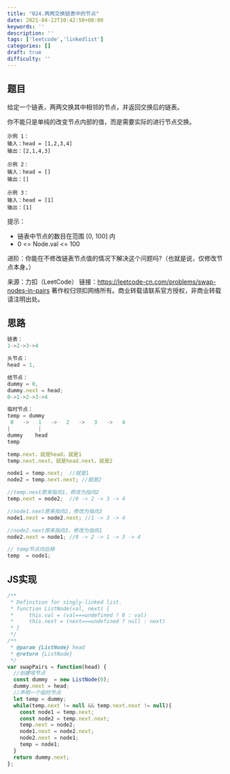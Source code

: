 ```yaml
---
title: "024.两两交换链表中的节点"
date: 2021-04-22T10:42:50+08:00
keywords: ''
description: ''
tags: ['leetcode','linkedlist']
categories: []
draft: true
difficulty: ''
---
```


## 题目

给定一个链表，两两交换其中相邻的节点，并返回交换后的链表。

你不能只是单纯的改变节点内部的值，而是需要实际的进行节点交换。

```
示例 1：
输入：head = [1,2,3,4]
输出：[2,1,4,3]

示例 2：
输入：head = []
输出：[]

示例 3：
输入：head = [1]
输出：[1]
```

提示：

- 链表中节点的数目在范围 [0, 100] 内
- 0 <= Node.val <= 100

进阶：你能在不修改链表节点值的情况下解决这个问题吗?（也就是说，仅修改节点本身。）

来源：力扣（LeetCode）
链接：https://leetcode-cn.com/problems/swap-nodes-in-pairs
著作权归领扣网络所有。商业转载请联系官方授权，非商业转载请注明出处。


## 思路 

```javascript
链表：
1->2->3->4

头节点：
head = 1,

结节点：
dummy = 0,
dummy.next = head;
0->1->2->3->4

临时节点：
temp = dummy
 0   ->   1   ->   2   ->   3   ->   4
|         |
dummy    head
temp

temp.next，就是head，就是1
temp.next.next，就是head.next，就是2

node1 = temp.next;  //就是1
node2 = temp.next.next; //就是2

//temp.next原来指向1，修改为指向2
temp.next = node2;  //0 -> 2 -> 3 -> 4

//node1.next原来指向2，修改为指向3
node1.next = node2.next; //1 -> 3 -> 4

//node2.next原来指向3，修改为指向1
node2.next = node1; //0 -> 2 -> 1 -> 3 -> 4

// temp节点向后移
temp  = node1;
```

## JS实现

```javascript
/**
 * Definition for singly-linked list.
 * function ListNode(val, next) {
 *     this.val = (val===undefined ? 0 : val)
 *     this.next = (next===undefined ? null : next)
 * }
 */
/**
 * @param {ListNode} head
 * @return {ListNode}
 */
var swapPairs = function(head) {
  //创建哑节点
  const dummy  = new ListNode(0);
  dummy.next = head;
  //声明一个临时节点
  let temp = dummy;
  while(temp.next != null && temp.next.next != null){
    const node1 = temp.next;
    const node2 = temp.next.next;
    temp.next = node2;
    node1.next = node2.next;
    node2.next = node1;
    temp = node1;
  }
  return dummy.next;
};
```
